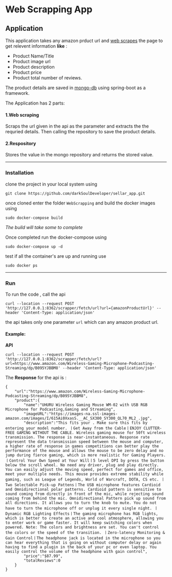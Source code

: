 # Web Scrapping App

## Application

This application takes any amazon prduct url and [web scrapes](https://en.wikipedia.org/wiki/Web_scraping) the page to get relevent information **like** :

- Product Name/Title
- Product image url
- Product description
- Product price
- Product total number of reviews.

The product details are saved in [mongo-db](https://www.mongodb.com/) using spring-boot as a framework.

The Application has 2 parts:

#### 1.Web scraping
  
  Scraps the url given in the api as the parameter and extracts the the requried details. Then calling the repository to save the product details.
  
#### 2.Respository

  Stores the value in the mongo repository and returns the stored value.


---------------

### Installation

clone the project in your local system using

```
git clone https://github.com/darkSoulDeveloper/sellar_app.git
```

once cloned enter the folder `WebScrapping` and build the docker images using

```
sudo docker-compose build 
```
_The build will take some to complete_

Once completed run the docker-compose using

```
sudo docker-compose up -d
```

test if all the container's are up and running use 

```
sudo docker ps
```

----------

### Run

To run the code , call the api

```
curl --location --request POST 'http://127.0.0.1:8362/scrapper/fetch/url?url={amazonProductUrl}' --header 'Content-Type: application/json'
```
the api takes only one parameter `url` which can any amazon product url.

#### Example:

**API**

```
curl --location --request POST 'http://127.0.0.1:8362/scrapper/fetch/url?url=https://www.amazon.com/Wireless-Gaming-Microphone-Podcasting-Streaming/dp/B095YJBBM8' --header 'Content-Type: application/json'

```


The **Response** for the api is :

```
{
    "url":"https://www.amazon.com/Wireless-Gaming-Microphone-Podcasting-Streaming/dp/B095YJBBM8",
    "product":{
        "name":"UHURU Wireless Gaming Mouse WM-02 with USB RGB Microphone for Podcasting,Gaming and Streaming",
        "imageURL":"https://images-na.ssl-images-amazon.com/images/I/615Ai0XxasS.__AC_SX300_SY300_QL70_ML2_.jpg",
        "description":"This fits your . Make sure this fits by entering your model number. 丨Get Away from the Cable丨ENJOY CLUTTER-FREE GAMING WITHOUT THE CABLE. Wireless gaming mouse for 50ft wireless transmission. The response is near-instantaneous. Response rate represent the data transmission speed between the mouse and computer, a higher rate of response in games competitions can better play the performance of the mouse and allows the mouse to be zero delay and no jump during fierce gaming, which is more realistic for Gaming Players. 丨Control Your Own Speed at Your Will丨5 level DPI by press the button below the scroll wheel. No need any driver, plug and play directly. You can easily adjust the moving speed, perfect for games and office, meet your multiple needs. This mouse provides extreme stability while gaming, such as League of Legends, World of Warcraft, DOTA, CS etc. 丨Two Selectable Pick-up Pattens丨The USB microphone features Cardioid and Omnidirectional polar patterns. Cardioid pattern is sensitive to sound coming from directly in front of the mic, while rejecting sound coming from behind the mic. Omnidirectional Pattern pick up sound from all directions. It allows you to turn the knob to mute. You do not have to turn the microphone off or unplug it every single night. 丨Dynamic RGB Lighting Effects丨The gaming microphone has RGB lights, which is better to create an active and cool atmosphere, allowing you to enter work or game faster. It will keep switching colors when powered. Note: The colors and brightness are set. You can't control the colors or the speed of the transition. 丨Zero-latency Monitoring & Gain Control丨The headphone jack is located in the microphone so you can hear everything that is going on without computer delay or again having to find a plugin in the back of your pc or even laptop. You easily control the volume of the headphone with gain control",
        "price":"$87.99",
        "totalReviews":0
    }
}

```




